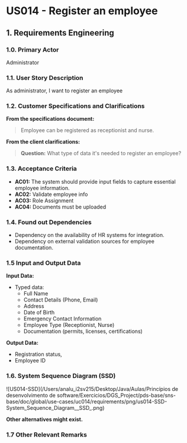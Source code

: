 # US014 -  Register an employee

## 1. Requirements Engineering

### 1.0. Primary Actor
Administrator

### 1.1. User Story Description

As administrator,  I want to register an employee

### 1.2. Customer Specifications and Clarifications 

**From the specifications document:**

> Employee can be registered as receptionist and nurse.

**From the client clarifications:**

> **Question:** What type of data it's needed to register an employee? 
 
### 1.3. Acceptance Criteria

* **AC01:** The system should provide input fields to capture essential employee information.
* **AC02:** Validate employee info
* **AC03:** Role Assignment
* **AC04:** Documents must be uploaded

### 1.4. Found out Dependencies

* Dependency on the availability of HR systems for integration.
* Dependency on external validation sources for employee documentation.

### 1.5 Input and Output Data

**Input Data:**

* Typed data:
	* Full Name
    * Contact Details (Phone, Email)
    * Address
    * Date of Birth
    * Emergency Contact Information
    * Employee Type (Receptionist, Nurse)
    * Documentation (permits, licenses, certifications)

**Output Data:**

* Registration status,
* Employee ID

### 1.6. System Sequence Diagram (SSD)

![US014-SSD](/Users/analu_i2sv215/Desktop/Java/Aulas/Princípios de desenvolvimento de software/Exercicios/DGS_Project/pds-base/sns-base/doc/global/use-cases/uc014/requirements/png/us014-SSD-System_Sequence_Diagram__SSD_.png)

**Other alternatives might exist.**

### 1.7 Other Relevant Remarks
